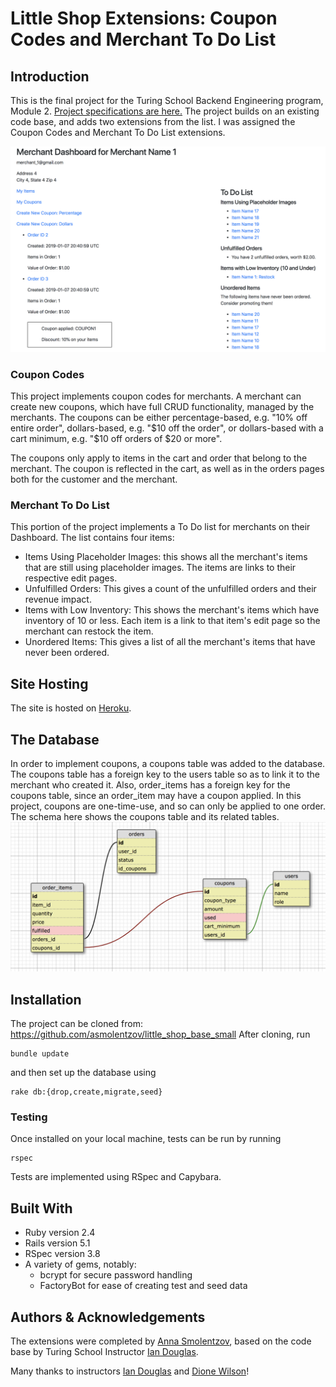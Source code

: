 # Little Shop Extensions: Coupon Codes and Merchant To Do List

## Introduction
This is the final project for the Turing School Backend Engineering program, Module 2. [Project specifications are here.](https://github.com/turingschool-projects/little_shop_v2/blob/master/extensions.md) The project builds on an existing code base, and adds two extensions from the list. I was assigned the Coupon Codes and Merchant To Do List extensions. 

![Merchant Dashboard with Coupon Code](readme_screenshot.png)

### Coupon Codes
This project implements coupon codes for merchants. A merchant can create new coupons, which have full CRUD functionality, managed by the merchants. The coupons can be either percentage-based, e.g. "10% off entire order", dollars-based, e.g. "$10 off the order", or dollars-based with a cart minimum, e.g. "$10 off orders of $20 or more". 

The coupons only apply to items in the cart and order that belong to the merchant. The coupon is reflected in the cart, as well as in the orders pages both for the customer and the merchant. 

### Merchant To Do List
This portion of the project implements a To Do list for merchants on their Dashboard. The list contains four items:
  - Items Using Placeholder Images: this shows all the merchant's items that are still using placeholder images. The items are links to their respective edit pages.
  - Unfulfilled Orders: This gives a count of the unfulfilled orders and their revenue impact.
  - Items with Low Inventory: This shows the merchant's items which have inventory of 10 or less. Each item is a link to that item's edit page so the merchant can restock the item.
  - Unordered Items: This gives a list of all the merchant's items that have never been ordered.

## Site Hosting
The site is hosted on [Heroku](https://still-wave-97573.herokuapp.com/).

## The Database
In order to implement coupons, a coupons table was added to the database. The coupons table has a foreign key to the users table so as to link it to the merchant who created it. Also, order_items has a foreign key for the coupons table, since an order_item may have a coupon applied. In this project, coupons are one-time-use, and so can only be applied to one order. The schema here shows the coupons table and its related tables. 
![Coupon Schema](readme_schema.png)

## Installation
The project can be cloned from: https://github.com/asmolentzov/little_shop_base_small
After cloning, run 
```
bundle update
```
and then set up the database using 
```
rake db:{drop,create,migrate,seed}
```

### Testing
Once installed on your local machine, tests can be run by running 
```
rspec
```
Tests are implemented using RSpec and Capybara. 

## Built With
  - Ruby version 2.4
  - Rails version 5.1
  - RSpec version 3.8
  - A variety of gems, notably: 
    - bcrypt for secure password handling
    - FactoryBot for ease of creating test and seed data

## Authors & Acknowledgements
The extensions were completed by [Anna Smolentzov](https://github.com/asmolentzov), based on the code base by Turing School Instructor [Ian Douglas](https://github.com/iandouglas). 

Many thanks to instructors [Ian Douglas](https://github.com/iandouglas) and [Dione Wilson](https://github.com/dionew1)!

